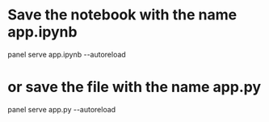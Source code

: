 
# Save the notebook with the name app.ipynb
panel serve app.ipynb --autoreload

# or save the file with the name app.py
panel serve app.py --autoreload
